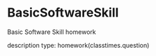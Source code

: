# BasicSoftwareSkill
Basic Software Skill homework


description type: homework(classtimes.question)
